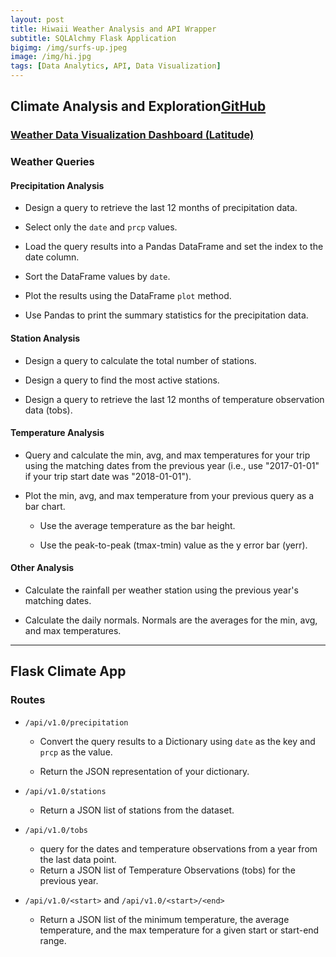 ```yaml
---
layout: post
title: Hiwaii Weather Analysis and API Wrapper
subtitle: SQLAlchmy Flask Application
bigimg: /img/surfs-up.jpeg
image: /img/hi.jpg
tags: [Data Analytics, API, Data Visualization]
---
```


## Climate Analysis and Exploration[GitHub](https://github.com/Pyligent/SQLAlchemy_Flask)   


### [Weather Data Visualization Dashboard (Latitude)](https://pyligent.github.io/weatherweb_dashboard/)      


### Weather Queries   
#### Precipitation Analysis

* Design a query to retrieve the last 12 months of precipitation data.

* Select only the `date` and `prcp` values.

* Load the query results into a Pandas DataFrame and set the index to the date column.

* Sort the DataFrame values by `date`.

* Plot the results using the DataFrame `plot` method.


* Use Pandas to print the summary statistics for the precipitation data.

#### Station Analysis

* Design a query to calculate the total number of stations.

* Design a query to find the most active stations.

* Design a query to retrieve the last 12 months of temperature observation data (tobs).



#### Temperature Analysis

*  Query and calculate the min, avg, and max temperatures for your trip using the matching dates from the previous year (i.e., use "2017-01-01" if your trip start date was "2018-01-01").

* Plot the min, avg, and max temperature from your previous query as a bar chart.

  * Use the average temperature as the bar height.

  * Use the peak-to-peak (tmax-tmin) value as the y error bar (yerr).

 
#### Other Analysis

* Calculate the rainfall per weather station using the previous year's matching dates.

* Calculate the daily normals. Normals are the averages for the min, avg, and max temperatures.


 
- - -

## Flask Climate App

### Routes

* `/api/v1.0/precipitation`

  * Convert the query results to a Dictionary using `date` as the key and `prcp` as the value.

  * Return the JSON representation of your dictionary.

* `/api/v1.0/stations`

  * Return a JSON list of stations from the dataset.

* `/api/v1.0/tobs`
  * query for the dates and temperature observations from a year from the last data point.
  * Return a JSON list of Temperature Observations (tobs) for the previous year.

* `/api/v1.0/<start>` and `/api/v1.0/<start>/<end>`

  * Return a JSON list of the minimum temperature, the average temperature, and the max temperature for a given start or start-end range.

 
